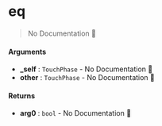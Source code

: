# eq

> No Documentation 🚧

#### Arguments

- **\_self** : `TouchPhase` \- No Documentation 🚧
- **other** : `TouchPhase` \- No Documentation 🚧

#### Returns

- **arg0** : `bool` \- No Documentation 🚧
